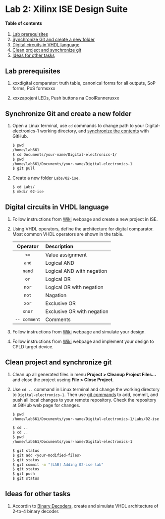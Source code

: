 # Lab 2: Xilinx ISE Design Suite

#### Table of contents

1. [Lab prerequisites](#Lab-prerequisites)
2. [Synchronize Git and create a new folder](#Synchronize-Git-and-create-a-new-folder)
3. [Digital circuits in VHDL language](#Digital-circuits-in-VHDL-language)
4. [Clean project and synchronize git](#Clean-project-and-synchronize-git)
5. [Ideas for other tasks](#Ideas-for-other-tasks)


## Lab prerequisites

1. xxxdigital comparator: truth table, canonical forms for all outputs, SoP forms, PoS formsxxx

2. xxxzapojeni LEDs, Push buttons na CoolRunneruxxx


## Synchronize Git and create a new folder

1. Open a Linux terminal, use `cd` commands to change path to your Digital-electronics-1 working directory, and [synchronize the contents](https://github.com/joshnh/Git-Commands) with GitHub.

    ```bash
    $ pwd
    /home/lab661
    $ cd Documents/your-name/Digital-electronics-1/
    $ pwd
    /home/lab661/Documents/your-name/Digital-electronics-1
    $ git pull
    ```

2. Create a new folder `Labs/02-ise`.

    ```bash
    $ cd Labs/
    $ mkdir 02-ise
    ```


## Digital circuits in VHDL language

1. Follow instructions from [Wiki](https://github.com/tomas-fryza/Digital-electronics-1/wiki/) webpage and create a new project in ISE.

2. Using VHDL operators, define the architecture for digital comparator. Most common VHDL operators are shown in the table.

    | **Operator** | **Description** |
    | :-: | :-- |
    | `<=` | Value assignment |
    | `and` | Logical AND |
    | `nand` | Logical AND with negation |
    | `or` | Logical OR |
    | `nor` | Logical OR with negation |
    | `not` | Nagation |
    | `xor` | Exclusive OR |
    | `xnor` | Exclusive OR with negation |
    | `-- comment` | Comments |

3. Follow instructions from [Wiki](https://github.com/tomas-fryza/Digital-electronics-1/wiki/) webpage and simulate your design.

4. Follow instructions from [Wiki](https://github.com/tomas-fryza/Digital-electronics-1/wiki/) webpage and implement your design to CPLD target device.


## Clean project and synchronize git

1. Clean up all generated files in menu **Project > Cleanup Project Files...** and close the project useing **File > Close Project**.

2. Use `cd ..` command in Linux terminal and change the working directory to `Digital-electronics-1`. Then use [git commands](https://github.com/joshnh/Git-Commands) to add, commit, and push all local changes to your remote repository. Check the repository at GitHub web page for changes.

    ```bash
    $ pwd
    /home/lab661/Documents/your-name/Digital-electronics-1/Labs/02-ise

    $ cd ..
    $ cd ..
    $ pwd
    /home/lab661/Documents/your-name/Digital-electronics-1

    $ git status
    $ git add <your-modified-files>
    $ git status
    $ git commit -m "[LAB] Adding 02-ise lab"
    $ git status
    $ git push
    $ git status
    ```


## Ideas for other tasks

1. Accordin to [Binary Decoders](https://www.electronics-tutorials.ws/combination/comb_5.html), create and simulate VHDL architecture of 2-to-4 binary decoder.
